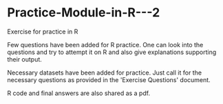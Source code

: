 # Practice-Module-in-R---2
Exercise for practice in R

Few questions have been added for R practice. One can look into the questions and try to attempt it on R and also give explanations supporting their output.

Necessary datasets have been added for practice. Just call it for the necessary questions as provided in the 'Exercise Questions' document.

R code and final answers are also shared as a pdf.

